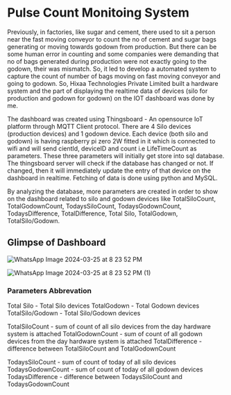 # Pulse Count Monitoing System


Previously, in factories, like sugar and cement, there used to sit a person near the fast moving conveyor to count the no of cement and sugar bags generating or moving towards godown from production. But there can be some human error in counting and some companies were demanding that no of bags generated during production were not exactly going to the godown, their was mismatch. So, it led to develop a automated system to capture the count of number of bags moving on fast moving conveyor and going to godown. So, Hixaa Technologies Private Limited built a hardware system and the part of displaying the realtime data of devices (silo for production and godown for godown) on the IOT dashboard was done by me.

The dashboard was created using Thingsboard - An opensource IoT platform through MQTT Client protocol. There are 4 Silo devices (production devices) and 1 godown device. Each device (both silo and godown) is having raspberry pi zero 2W fitted in it which is connected to wifi and will send cientId, deviceID and count i.e LifeTimeCount as parameters. These three parameters will initially get store into sql database. The thingsboard server will check if the database has changed or not. If changed, then it will immediately update the entry of that device on the dashboard in realtime. Fetching of data is done using python and MySQL.

By analyzing the database, more parameters are created in order to show on the dashboard related to silo and godown devices like TotalSiloCount, TotalGodownCount, TodaysSiloCount, TodaysGodownCount, TodaysDifference, TotalDifference, Total Silo, TotalGodown, TotalSilo/Godown.


## Glimpse of Dashboard


![WhatsApp Image 2024-03-25 at 8 23 52 PM](https://github.com/tanishpophale53/PCMS/assets/71888416/4b20ef50-993f-4024-bc76-c0832ea32d98)


![WhatsApp Image 2024-03-25 at 8 23 52 PM (1)](https://github.com/tanishpophale53/PCMS/assets/71888416/a7dcd506-d64b-4971-9c62-5c1c908d492a)


### Parameters Abbrevation 

Total Silo - Total Silo devices
TotalGodown - Total Godown devices
TotalSilo/Godown - Total Silo/Godown devices

TotalSiloCount - sum of count of all silo devices from the day hardware system is attached
TotalGodownCount - sum of count of all godown devices from the day hardware system is attached
TotalDifference - difference between TotalSiloCount and TotalGodownCount

TodaysSiloCount - sum of count of today of all silo devices
TodaysGodownCount - sum of count of today of all godown devices
TodaysDifference - difference between TodaysSiloCount and TodaysGodownCount
